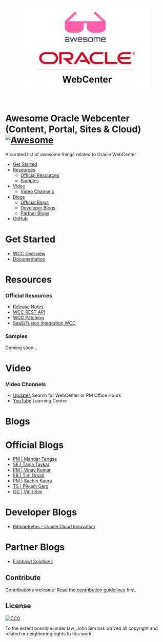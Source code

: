 <p align="center">
  <br>
  <img width="400" src="./awesome-webcenter.png" alt="logo of Awesome WebCenter repository">
  <br>
  <br>
</p>

# Awesome Oracle Webcenter (Content, Portal, Sites & Cloud) [![Awesome](https://awesome.re/badge.svg)](https://awesome.re)
A curated list of awesome things related to Oracle WebCenter

- [Get Started](#get-started)
- [Resources](#resources)
  - [Official Resources](#official-resources)
  - [Samples](#samples)
- [Video](#video)
  - [Video Channels](#video-channels)
- [Blogs](#resources)
  - [Official Blogs](#official-blogs)
  - [Developer Blogs](#developer-blogs)
  - [Partner Blogs](#partner-blogs)
- [GitHub](#github)

# Get Started
- [WCC Overview](https://www.oracle.com/uk/content-management/webcenter-content/)
- [Documentation](https://docs.oracle.com/en/middleware/webcenter/index.html)

# Resources

### Official Resources
- [Release Notes](https://docs.oracle.com/en/cloud/paas/webcenter-content/webcenter-content-marketplace/)
- [WCC REST API](https://docs.oracle.com/en/cloud/paas/webcenter-content/webcenter-content-api/index.html)
- [WCC Patching](https://docs.oracle.com/en/cloud/paas/webcenter/webcenter-marketplace/index.html)
- [SaaS/Fusion Integration WCC](https://docs.oracle.com/en/cloud/paas/webcenter-content/extend-objects/#configure-webcenter-content-for-fa-integration) 

### Samples
Coming soon... 

# Video

### Video Channels
 - [Updates](https://asktom.oracle.com/) Search for WebCenter or PM Office Hours
 - [YouTube](https://www.youtube.com/@OracleLearning/search?query=webcenter) Learning Centre

# Blogs


# Official Blogs
- [PM | Mandar Tengse](https://blogs.oracle.com/authors/mandar-tengse)
- [SE | Tania Tavkar](https://blogs.oracle.com/authors/tania-tavkar)
- [PM | Vinay Kumar](https://blogs.oracle.com/authors/vinay-kumar)
- [FB | Tim Gruidl](https://blogs.oracle.com/authors/tim-gruidl)
- [PM | Sachin Kaura](https://blogs.oracle.com/authors/sachin-kaura)
- [TS | Piyush Garg](https://blogs.oracle.com/authors/piyush-garg)
- [OC | Vinit Kini](https://blogs.oracle.com/authors/vinit-kini)


# Developer Blogs
- [BitmapBytes - Oracle Cloud Innovation](https://bitmapbytes.com)

# Partner Blogs
- [Fishbowl Solutions](https://fishbowlsolutions.com/blog)


## Contribute

Contributions welcome! Read the [contribution guidelines](contributing.md) first.


## License

[![CC0](https://mirrors.creativecommons.org/presskit/buttons/88x31/svg/cc-zero.svg)](https://creativecommons.org/publicdomain/zero/1.0)

To the extent possible under law, John Sim has waived all copyright and
related or neighboring rights to this work.

